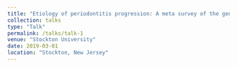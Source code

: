 ```yaml
---
title: "Etiology of periodontitis progression: A meta survey of the genes and putative RNA regulatory mechanisms driving disease"
collection: talks
type: "Talk"
permalink: /talks/talk-1
venue: "Stockton University"
date: 2019-03-01
location: "Stockton, New Jersey"
---
```

